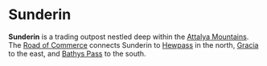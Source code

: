 # Sunderin

**Sunderin** is a trading outpost nestled deep within the [Attalya Mountains](../../../ch-4-esterfell-gazetteer/esterfell/lenya/attalya-mountains/). The [Road of Commerce](road-of-commerce.md) connects Sunderin to [Hewpass](hewpass.md) in the north, [Gracia](gracia.md) to the east, and [Bathys Pass](bathys-pass.md) to the south.

